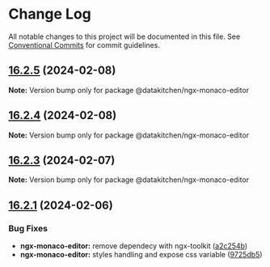 # Change Log

All notable changes to this project will be documented in this file.
See [Conventional Commits](https://conventionalcommits.org) for commit guidelines.

## [16.2.5](https://github.com/DataKitchen/ngx-toolkit/compare/v16.2.4...v16.2.5) (2024-02-08)

**Note:** Version bump only for package @datakitchen/ngx-monaco-editor





## [16.2.4](https://github.com/DataKitchen/ngx-toolkit/compare/v16.2.3...v16.2.4) (2024-02-08)

**Note:** Version bump only for package @datakitchen/ngx-monaco-editor





## [16.2.3](https://github.com/DataKitchen/ngx-toolkit/compare/v16.2.2...v16.2.3) (2024-02-07)

**Note:** Version bump only for package @datakitchen/ngx-monaco-editor





## [16.2.1](https://github.com/DataKitchen/ngx-toolkit/compare/v0.9.0...v16.2.1) (2024-02-06)


### Bug Fixes

* **ngx-monaco-editor:** remove dependecy with ngx-toolkit ([a2c254b](https://github.com/DataKitchen/ngx-toolkit/commit/a2c254bcbabf1fec28f3bda40074b4a4106a1c9e))
* **ngx-monaco-editor:** styles handling and expose css variable ([9725db5](https://github.com/DataKitchen/ngx-toolkit/commit/9725db58bec13d6d7eb29d28cc3c29a72ac3402f))
